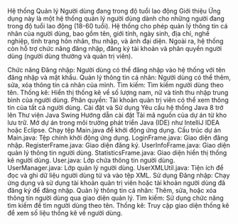 Hệ thống Quản lý Người dùng đang trong độ tuổi lao động
Giới thiệu
Ứng dụng này là một hệ thống quản lý người dùng dành cho những người đang trong độ tuổi lao động (18-60 tuổi). Hệ thống cho phép quản lý thông tin cá nhân của người dùng, bao gồm tên, giới tính, ngày sinh, địa chỉ, nghề nghiệp, tình trạng hôn nhân, thu nhập, và ảnh đại diện. Ngoài ra, hệ thống còn hỗ trợ chức năng đăng nhập, đăng ký tài khoản và phân quyền người dùng (người dùng thường và quản trị viên).

Chức năng
Đăng nhập: Người dùng có thể đăng nhập vào hệ thống với tên đăng nhập và mật khẩu.
Quản lý thông tin cá nhân: Người dùng có thể thêm, sửa, xóa thông tin cá nhân của mình.
Tìm kiếm: Tìm kiếm người dùng theo tên.
Thống kê: Hiển thị thống kê về số lượng nam, nữ và tính thu nhập trung bình của người dùng.
Phân quyền: Tài khoản quản trị viên có thể xem thông tin của tất cả người dùng.
Cài đặt và Sử dụng
Yêu cầu hệ thống
Java 8 trở lên
Thư viện Java Swing
Hướng dẫn cài đặt
Tải mã nguồn của dự án từ kho lưu trữ.
Mở dự án trong môi trường phát triển Java (IDE) như IntelliJ IDEA hoặc Eclipse.
Chạy tệp Main.java để khởi động ứng dụng.
Cấu trúc dự án
Main.java: Tệp chính khởi động ứng dụng.
LoginFrame.java: Giao diện đăng nhập.
RegisterFrame.java: Giao diện đăng ký.
UserInfoFrame.java: Giao diện quản lý thông tin người dùng.
StatisticsFrame.java: Giao diện hiển thị thống kê người dùng.
User.java: Lớp chứa thông tin người dùng.
UserManager.java: Lớp quản lý người dùng.
UserXMLUtil.java: Tiện ích để đọc và ghi dữ liệu người dùng từ và vào tệp XML.
Sử dụng
Đăng nhập:
Chạy ứng dụng và sử dụng tài khoản quản trị viên hoặc tài khoản người dùng đã đăng ký để đăng nhập.
Quản lý thông tin cá nhân:
Thêm, sửa, hoặc xóa thông tin người dùng qua giao diện quản lý.
Tìm kiếm:
Sử dụng chức năng tìm kiếm để tìm người dùng theo tên.
Thống kê:
Truy cập giao diện thống kê để xem số liệu thống kê về người dùng.
